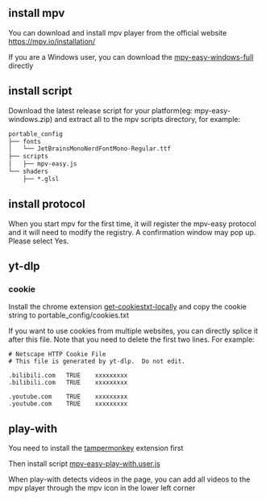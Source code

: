 ## install mpv

You can download and install mpv player from the official website https://mpv.io/installation/

If you are a Windows user, you can download the [mpy-easy-windows-full](https://github.com/mpv-easy/mpv-easy/releases/latest/download/mpy-easy-windows-full.zip) directly

## install script

Download the latest release script for your platform(eg: mpy-easy-windows.zip) and extract all to the mpv scripts directory, for example:

```txt
portable_config
├── fonts
│   └── JetBrainsMonoNerdFontMono-Regular.ttf
├── scripts
│   ├── mpv-easy.js
└── shaders
    ├── *.glsl
```


## install protocol

When you start mpv for the first time, it will register the mpv-easy protocol and it will need to modify the registry. A confirmation window may pop up. Please select Yes.


## yt-dlp

### cookie

Install the chrome extension [get-cookiestxt-locally](https://chromewebstore.google.com/detail/get-cookiestxt-locally/cclelndahbckbenkjhflpdbgdldlbecc) and copy the cookie string to portable_config/cookies.txt

If you want to use cookies from multiple websites, you can directly splice it after this file. Note that you need to delete the first two lines.
For example:

```
# Netscape HTTP Cookie File
# This file is generated by yt-dlp.  Do not edit.

.bilibili.com	TRUE	xxxxxxxxx
.bilibili.com	TRUE	xxxxxxxxx

.youtube.com	TRUE	xxxxxxxxx
.youtube.com	TRUE	xxxxxxxxx
```

## play-with

You need to install the [tampermonkey](https://www.tampermonkey.net/) extension first

Then install script [mpv-easy-play-with.user.js](https://github.com/mpv-easy/mpv-easy/releases/latest/download/mpv-easy-play-with.user.js)

When play-with detects videos in the page, you can add all videos to the mpv player through the mpv icon in the lower left corner